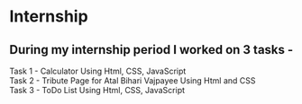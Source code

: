 # Internship 
## During my internship period I worked on 3 tasks -                                                                                                                                                                                     
Task 1 - Calculator Using Html, CSS, JavaScript                                                                                                                                   
Task 2 - Tribute Page for Atal Bihari Vajpayee Using Html and CSS                                                                                                                 
Task 3 - ToDo List Using Html, CSS, JavaScript  
